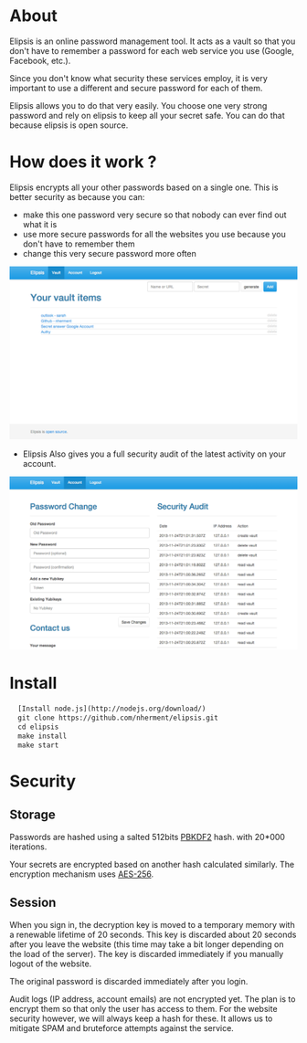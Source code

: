 About
=====

Elipsis is an online password management tool. It acts as a vault so that you don't have to remember a password for each
web service you use (Google, Facebook, etc.).

Since you don't know what security these services employ, it is very important to use a different and secure password
for each of them.

Elipsis allows you to do that very easily. You choose one very strong password and rely on elipsis to keep all your
secret safe. You can do that because elipsis is open source.


How does it work ?
===================

Elipsis encrypts all your other passwords based on a single one. This is better security as because you can:

- make this one password very secure so that nobody can ever find out what it is
- use more secure passwords for all the websites you use because you don't have to remember them
- change this very secure password more often

![Vault screenshot](docs/screenshot_vault.png "The vault")

* Elipsis Also gives you a full security audit of the latest activity on your account.

![Settings screenshot](docs/screenshot_settings.png "The settings")


Install
=======

```
  [Install node.js](http://nodejs.org/download/)
  git clone https://github.com/nherment/elipsis.git
  cd elipsis
  make install
  make start
```

Security
========

Storage
-------

Passwords are hashed using a salted 512bits [PBKDF2](http://en.wikipedia.org/wiki/PBKDF2) hash. with 20*000 iterations.

Your secrets are encrypted based on another hash calculated similarly. The encryption mechanism uses
[AES-256](http://crypto.stackexchange.com/questions/2251/how-secure-is-aes-256).

Session
-------

When you sign in, the decryption key is moved to a temporary memory with a renewable lifetime of 20 seconds. This key is
discarded about 20 seconds after you leave the website (this time may take a bit longer depending on the load of the
server). The key is discarded immediately if you manually logout of the website.

The original password is discarded immediately after you login.

Audit logs (IP address, account emails) are not encrypted yet. The plan is to encrypt them so that only the user has
access to them. For the website security however, we will always keep a hash for these. It allows us to mitigate SPAM
and bruteforce attempts against the service.